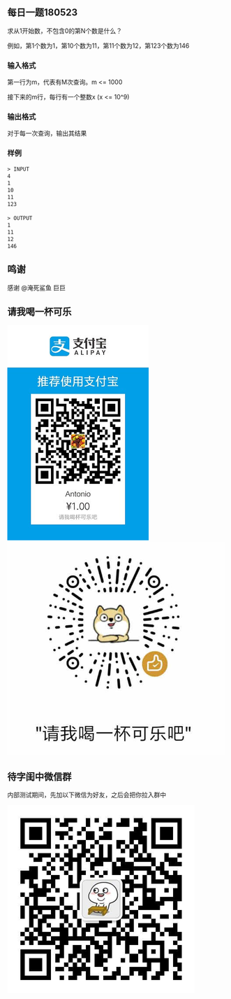 ## 每日一题180523

求从1开始数，不包含0的第N个数是什么？

例如，第1个数为1，第10个数为11，第11个数为12，第123个数为146

### 输入格式

第一行为m，代表有M次查询。m <= 1000

接下来的m行，每行有一个整数x (x <= 10^9)

### 输出格式

对于每一次查询，输出其结果

### 样例

```
> INPUT
4
1
10
11
123

> OUTPUT
1
11
12
146

```

## 鸣谢

感谢 @淹死鲨鱼 巨巨

## 请我喝一杯可乐

![](https://raw.githubusercontent.com/Inapt19/Resource/master/bonus_QR.jpg)
![](https://raw.githubusercontent.com/Inapt19/Resource/master/wechat_bonus_qr.jpg)

## 待字闺中微信群

内部测试期间，先加以下微信为好友，之后会把你拉入群中

![](https://raw.githubusercontent.com/Inapt19/Resource/master/wechat_QR.jpg)

